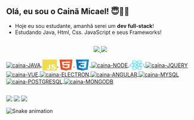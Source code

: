 ## Olá, eu sou o Cainã Micael! 😇👨‍🎓

- Hoje eu sou estudante, amanhã serei um **dev full-stack**!
- Estudando Java, Html, Css. JavaScript e seus Frameworks!

##

<div align="center">
  <a href="https://github.com/cainamicael">
  <img height="180em" src="https://github-readme-stats.vercel.app/api?username=cainamicael&show_icons=true&theme=codeSTACKr&include_all_commits=true&count_private=true"/>
  <img height="180em" src="https://github-readme-stats.vercel.app/api/top-langs/?username=cainamicael&layout=compact&langs_count=7&theme=codeSTACKr"/>

</div>
<div style="display: inline_block"><br>
  <img align="center" alt="caina-JAVA" height="30" width="40" src="https://cdn.jsdelivr.net/gh/devicons/devicon/icons/java/java-original.svg"">
  <img align="center" alt="Rafa-Js" height="30" width="40" src="https://raw.githubusercontent.com/devicons/devicon/master/icons/javascript/javascript-plain.svg">
  <img align="center" alt="Rafa-HTML" height="30" width="40" src="https://raw.githubusercontent.com/devicons/devicon/master/icons/html5/html5-original.svg">
  <img align="center" alt="Rafa-CSS" height="30" width="40" src="https://raw.githubusercontent.com/devicons/devicon/master/icons/css3/css3-original.svg">
  <img align="center" alt="caina-NODE" height="30" width="40" src="https://cdn.jsdelivr.net/gh/devicons/devicon/icons/nodejs/nodejs-original.svg">
  <img align="center" alt="Rafa-React" height="30" width="40" src="https://raw.githubusercontent.com/devicons/devicon/master/icons/react/react-original.svg">
  <img align="center" alt="caina-JQUERY" height="30" width="40" src="https://cdn.jsdelivr.net/gh/devicons/devicon/icons/jquery/jquery-original.svg">
  <img align="center" alt="caina-VUE" height="30" width="40" src="https://cdn.jsdelivr.net/gh/devicons/devicon/icons/vuejs/vuejs-original.svg">
  <img align="center" alt="caina-ELECTRON" height="30" width="40" src="https://cdn.jsdelivr.net/gh/devicons/devicon/icons/electron/electron-original.svg">
  <img align="center" alt="caina-ANGULAR" height="30" width="40" src="https://cdn.jsdelivr.net/gh/devicons/devicon/icons/angularjs/angularjs-original.svg">
  <img align="center" alt="caina-MYSQL" height="30" width="40" src="https://cdn.jsdelivr.net/gh/devicons/devicon/icons/mysql/mysql-original.svg">
  <img align="center" alt="caina-POSTGRESQL" height="30" width="40" src="https://cdn.jsdelivr.net/gh/devicons/devicon/icons/postgresql/postgresql-original.svg">
  <img align="center" alt="caina-MONGODB" height="30" width="40" src="https://cdn.jsdelivr.net/gh/devicons/devicon/icons/mongodb/mongodb-original.svg">
   
</div>
  
  ##
 
<div> 

  <a href="https://instagram.com/caina_micael" target="_blank"><img src="https://img.shields.io/badge/-Instagram-%23E4405F?style=for-the-badge&logo=instagram&logoColor=white" target="_blank"></a>
  <a href = "cainamicaeloficiali@gmail.com"><img src="https://img.shields.io/badge/-Gmail-%23333?style=for-the-badge&logo=gmail&logoColor=white" target="_blank"></a>
  <a href="https://https://www.linkedin.com/in/cainamicael/" target="_blank"><img src="https://img.shields.io/badge/-LinkedIn-%230077B5?style=for-the-badge&logo=linkedin&logoColor=white" target="_blank"></a> 
 
  ![Snake animation](https://github.com/cainamicael/cainamicael/blob/output/github-contribution-grid-snake.svg)
 
</div>
